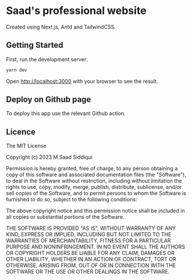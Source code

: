 Saad's professional website
==========

Created using Next.js, Antd and TailwindCSS.

## Getting Started

First, run the development server:

```bash
yarn dev
```

Open [http://localhost:3000](http://localhost:3000) with your browser to see the result.

## Deploy on Github page

To deploy this app use the relevant Github action.

## Licence

The MIT License

Copyright (c) 2023 M.Saad Siddiqui

Permission is hereby granted, free of charge, to any person obtaining a copy of this software and associated documentation files (the "Software"), to deal in the Software without restriction, including without limitation the rights to use, copy, modify, merge, publish, distribute, sublicense, and/or sell copies of the Software, and to permit persons to whom the Software is furnished to do so, subject to the following conditions:

The above copyright notice and this permission notice shall be included in all copies or substantial portions of the Software.

THE SOFTWARE IS PROVIDED "AS IS", WITHOUT WARRANTY OF ANY KIND, EXPRESS OR IMPLIED, INCLUDING BUT NOT LIMITED TO THE WARRANTIES OF MERCHANTABILITY, FITNESS FOR A PARTICULAR PURPOSE AND NONINFRINGEMENT. IN NO EVENT SHALL THE AUTHORS OR COPYRIGHT HOLDERS BE LIABLE FOR ANY CLAIM, DAMAGES OR OTHER LIABILITY, WHETHER IN AN ACTION OF CONTRACT, TORT OR OTHERWISE, ARISING FROM, OUT OF OR IN CONNECTION WITH THE SOFTWARE OR THE USE OR OTHER DEALINGS IN THE SOFTWARE.
